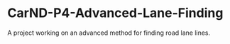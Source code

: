# CarND-P4-Advanced-Lane-Finding
A project working on an advanced method for finding road lane lines.
